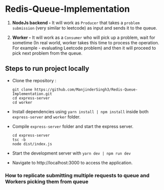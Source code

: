 # Redis-Queue-Implementation
1. **NodeJs backend -**  It will work as `Producer` that takes a `problem submission` (very similar to leetcode) as input and sends it to the queue.

2. **Worker -** It will work as a `Consumer` who will pick up a problem, wait for sometime (In real world, worker takes this time to process the operation. For example - evaluating Leetcode problem) and then it will proceed to pick next problem from the queue.

## Steps to run project locally
- Clone the repository :
    ```
    git clone https://github.com/ManjinderSingh3/Redis-Queue-Implementation.git
    cd express-server
    cd worker
    ```
- Install dependencies using `yarn install | npm install` inside both  `express-server` and `worker` folder.
- Compile `express-server` folder and start the express server.
    ```
    cd express-server
    tsc -b
    node dist/index.js
    ```

- Start the development server with `yarn dev | npm run dev`
- Navigate to http://localhost:3000 to access the application.

### How to replicate submitting multiple requests to queue and Workers picking them from queue